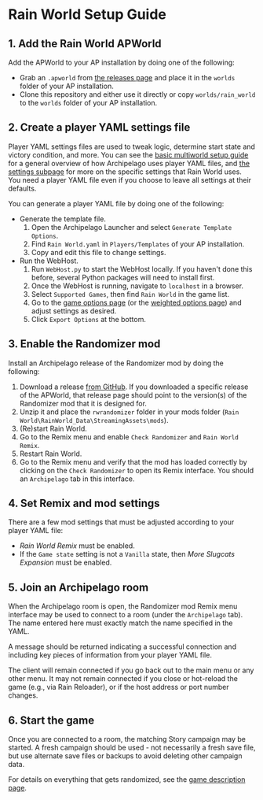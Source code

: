 # Rain World Setup Guide

## 1. Add the Rain World APWorld

Add the APWorld to your AP installation by doing one of the following:
- Grab an `.apworld` from [the releases page](https://github.com/alphappy/ArchipelagoRW/releases)
and place it in the `worlds` folder of your AP installation.
- Clone this repository and either use it directly or copy `worlds/rain_world`
to the `worlds` folder of your AP installation.

## 2. Create a player YAML settings file

Player YAML settings files are used to tweak logic, determine start state and victory condition, and more.
You can see the [basic multiworld setup guide](/tutorial/Archipelago/setup/en)
for a general overview of how Archipelago uses player YAML files,
and [the settings subpage](/tutorial/Rain%20World/settings/en)
for more on the specific settings that Rain World uses.
You need a player YAML file even if you choose to leave all settings at their defaults.

You can generate a player YAML file by doing one of the following:
- Generate the template file.
  1. Open the Archipelago Launcher and select `Generate Template Options`.
  2. Find `Rain World.yaml` in `Players/Templates` of your AP installation.
  3. Copy and edit this file to change settings.
- Run the WebHost.
  1. Run `WebHost.py` to start the WebHost locally.
  If you haven't done this before, several Python packages will need to install first.
  2. Once the WebHost is running, navigate to `localhost` in a browser.
  3. Select `Supported Games`, then find `Rain World` in the game list.
  4. Go to the [game options page](/games/Rain%20World/player-options)
  (or the [weighted options page](/games/Rain%20World/weighted-options))
  and adjust settings as desired.
  5. Click `Export Options` at the bottom.

## 3. Enable the Randomizer mod

Install an Archipelago release of the Randomizer mod by doing the following:
1. Download a release [from GitHub](https://github.com/SaltiestSyrup/RWRandomizer/releases).
   If you downloaded a specific release of the APWorld,
   that release page should point to the version(s) of the Randomizer mod that it is designed for.
2. Unzip it and place the `rwrandomizer` folder in your mods folder
   (`Rain World\RainWorld_Data\StreamingAssets\mods`).
3. (Re)start Rain World.
4. Go to the Remix menu and enable `Check Randomizer` and `Rain World Remix`.
5. Restart Rain World.
6. Go to the Remix menu and verify that the mod has loaded correctly
by clicking on the `Check Randomizer` to open its Remix interface.
You should an `Archipelago` tab in this interface.

## 4. Set Remix and mod settings

There are a few mod settings that must be adjusted according to your player YAML file:
- _Rain World Remix_ must be enabled.
- If the `Game state` setting is not a `Vanilla` state, then _More Slugcats Expansion_ must be enabled.

## 5. Join an Archipelago room

When the Archipelago room is open, the Randomizer mod Remix menu interface 
may be used to connect to a room (under the `Archipelago` tab).
The name entered here must exactly match the name specified in the YAML.

A message should be returned indicating a successful connection
and including key pieces of information from your player YAML file.

The client will remain connected if you go back out to the main menu or any other menu.
It may not remain connected if you close or hot-reload the game (e.g., via Rain Reloader),
or if the host address or port number changes.

## 6. Start the game

Once you are connected to a room, the matching Story campaign may be started.
A fresh campaign should be used - not necessarily a fresh save file,
but use alternate save files or backups to avoid deleting other campaign data.

For details on everything that gets randomized,
see the [game description page](/games/Rain%20World/info/en).